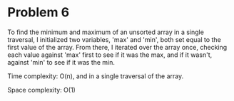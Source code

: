 # Problem 6

To find the minimum and maximum of an unsorted array in a single traversal, I initialized two variables, 'max' and 'min', both set equal to the first value of the array. From there, I iterated over the array once, checking each value against 'max' first to see if it was the max, and if it wasn't, against 'min' to see if it was the min.


Time complexity: O(n), and in a single traversal of the array.

Space complexity: O(1)